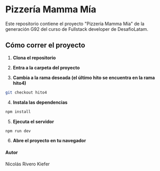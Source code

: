 # Pizzería Mamma Mía

Este repositorio contiene el proyecto "Pizzería Mamma Mía" de la generación G92 del curso de Fullstack developer de DesafioLatam.

## Cómo correr el proyecto

1. **Clona el repositorio**

2. **Entra a la carpeta del proyecto**
   
3. **Cambia a la rama deseada (el último hito se encuentra en la rama hito4)**
```bash
git checkout hito4
```
4. **Instala las dependencias**
```bash
npm install
```
5. **Ejecuta el servidor**
```bash
npm run dev
```
6. **Abre el proyecto en tu navegador**

#### Autor

Nicolás Rivero Kiefer
